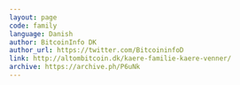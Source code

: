 ```yaml
---
layout: page
code: family
language: Danish
author: BitcoinInfo DK
author_url: https://twitter.com/BitcoininfoD
link: http://altombitcoin.dk/kaere-familie-kaere-venner/
archive: https://archive.ph/P6uNk
---
```

